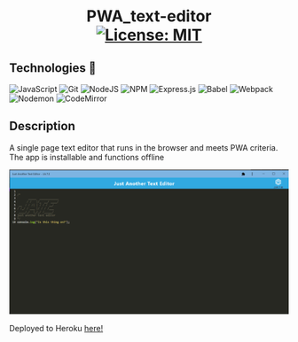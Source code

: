 # <h1 align="center">PWA_text-editor <br>[![License: MIT](https://img.shields.io/badge/License-MIT-yellow?style=plastic.svg)](https://opensource.org/licenses/MIT)</h1>

## Technologies 🤖

![JavaScript](https://img.shields.io/badge/javascript-%23323330.svg?style=plastic&logo=javascript&logoColor=%23F7DF1E)
![Git](https://img.shields.io/badge/-Git-F05032?style=plastic&logo=Git&logoColor=white)
![NodeJS](https://img.shields.io/badge/node.js-6DA55F?style=plastic&logo=node.js&logoColor=white)
![NPM](https://img.shields.io/badge/-npm-%23323330?style=plastic&logo=npm&logoColor=white)
![Express.js](https://img.shields.io/badge/express.js-%23404d59.svg?style=plastic&logo=express&logoColor=%2361DAFB)
![Babel](https://img.shields.io/badge/Babel-F9DC3e?style=plastic&logo=babel&logoColor=black)
![Webpack](https://img.shields.io/badge/webpack-%238DD6F9.svg?logo=webpack&logoColor=black&style=plastic)
![Nodemon](https://img.shields.io/badge/Nodemon-4F4D3F?style=plastic&logo=nodemon)
![CodeMirror](https://img.shields.io/badge/CodeMirror-black?style=plastic&logo=CodeMirror&logoColor=D30707)


## Description
A single page text editor that runs in the browser and meets PWA criteria. The app is installable and functions offline

![J.A.T.E](./client/src/images/jate.png)

Deployed to Heroku <a href="#">here!</a>
